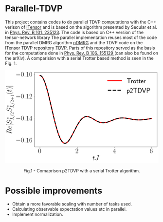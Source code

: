 # Parallel-TDVP
This project contains codes to do parallel TDVP computations with the C++ verison of [ITensor](https://github.com/ITensor/ITensor) and is based on the algorithm presented by Secular et al. in [Phys. Rev. B 101, 235123](https://journals.aps.org/prb/abstract/10.1103/PhysRevB.101.235123).
The code is based on C++ version of the tensor-network library 
The parallel implementation reuses most of the code from the parallel DMRG algorithm [pDMRG](https://github.com/emstoudenmire/parallelDMRG) and the TDVP code on the ITensor TDVP repository [TDVP](https://github.com/ITensor/TDVP). Parts of this repository served as the basis for the computations done in 
[Phys. Rev. B 106, 155129 ](https://link.aps.org/doi/10.1103/PhysRevB.106.155129) (can also be found on the arXiv).
A comparision with a serial Trotter based method is seen in the Fig. 1.

<p align="center">

<img src="data/correl_func.png" alt="drawing" width="600"/>

<p>
  <p align = "center">
Fig.1 - Comaprison p2TDVP with a serial Trotter algorithm.
</p>

# Possible improvements


* Obtain a more favorable scaling with number of tasks used.
* Calculating observable expectation values etc in parallel.
* Implement normalization.
